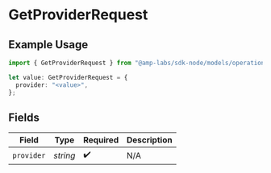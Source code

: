 # GetProviderRequest

## Example Usage

```typescript
import { GetProviderRequest } from "@amp-labs/sdk-node/models/operations";

let value: GetProviderRequest = {
  provider: "<value>",
};
```

## Fields

| Field              | Type               | Required           | Description        |
| ------------------ | ------------------ | ------------------ | ------------------ |
| `provider`         | *string*           | :heavy_check_mark: | N/A                |